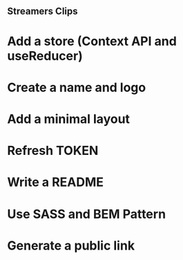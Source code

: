 ## Streamers Clips

# Add a store (Context API and useReducer)

# Create a name and logo

# Add a minimal layout

# Refresh TOKEN

# Write a README

# Use SASS and BEM Pattern

# Generate a public link
